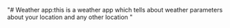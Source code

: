 "# Weather app:this is a weather app which tells about weather parameters about your location and any other location "